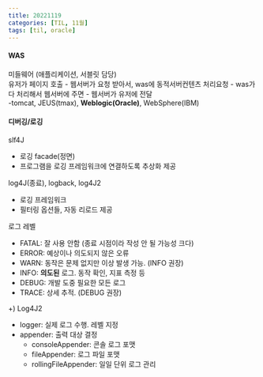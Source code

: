 ```yaml
---
title: 20221119
categories: [TIL, 11월]
tags: [til, oracle]     
---
```

    
	
#### WAS    
미들웨어 (애플리케이션, 서블릿 담당)   
유저가 페이지 호출 - 웹서버가 요청 받아서, was에 동적서버컨텐츠 처리요청 - was가 다 처리해서 웹서버에 주면 - 웹서버가 유저에 전달    
-tomcat, JEUS(tmax), **Weblogic(Oracle)**, WebSphere(IBM)    

    
#### 디버깅/로깅    
slf4J     
- 로깅 facade(정면)
- 프로그램을 로깅 프레임워크에 연결하도록 추상화 제공     
    
log4J(종료), logback, log4J2    
- 로깅 프레임워크    
- 필터링 옵션들, 자동 리로드 제공     
    
로그 레벨     
- FATAL: 잘 사용 안함 (종료 시점이라 작성 안 될 가능성 크다)     
- ERROR: 예상이나 의도되지 않은 오류     
- WARN: 동작은 문제 없지만 이상 발생 가능. (INFO 권장)     
- INFO: **의도된** 로그. 동작 확인, 지표 측정 등     
- DEBUG: 개발 도중 필요한 모든 로그          
- TRACE: 상세 추적. (DEBUG 권장)      

+) Log4J2     
 - logger: 실제 로그 수행. 레벨 지정     
 - appender: 출력 대상 결정     
	- consoleAppender: 콘솔 로그 포맷     
	- fileAppender: 로그 파일 포맷     
	- rollingFileAppender: 일일 단위 로그 관리      
      
	       
		   